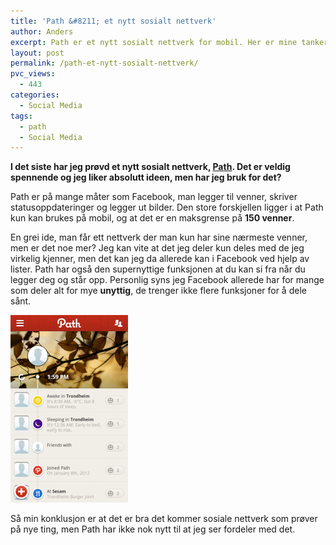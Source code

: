 ```yaml
---
title: 'Path &#8211; et nytt sosialt nettverk'
author: Anders
excerpt: Path er et nytt sosialt nettverk for mobil. Her er mine tanker rundt det.
layout: post
permalink: /path-et-nytt-sosialt-nettverk/
pvc_views:
  - 443
categories:
  - Social Media
tags:
  - path
  - Social Media
---
```

**I det siste har jeg prøvd et nytt sosialt nettverk, [Path][1]. Det er veldig spennende og jeg liker absolutt ideen, men har jeg bruk for det?**

Path er på mange måter som Facebook, man legger til venner, skriver statusoppdateringer og legger ut bilder. Den store forskjellen ligger i at Path kun kan brukes på mobil, og at det er en maksgrense på **150 venner**.

En grei ide, man får ett nettverk der man kun har sine nærmeste venner, men er det noe mer? Jeg kan vite at det jeg deler kun deles med de jeg virkelig kjenner, men det kan jeg da allerede kan i Facebook ved hjelp av lister. Path har også den supernyttige funksjonen at du kan si fra når du legger deg og står opp. Personlig syns jeg Facebook allerede har for mange som deler alt for mye **unyttig**, de trenger ikke flere funksjoner for å dele sånt.

[<img class="aligncenter size-medium wp-image-541" title="pathmobile" src="/wp-content/uploads/2012/02/pathmobile-188x300.png" alt="Path på mobil" width="188" height="300" />][3]

Så min konklusjon er at det er bra det kommer sosiale nettverk som prøver på nye ting, men Path har ikke nok nytt til at jeg ser fordeler med det.

 [1]: https://path.com/ "Path.com"
 [3]: /wp-content/uploads/2012/02/pathmobile.png